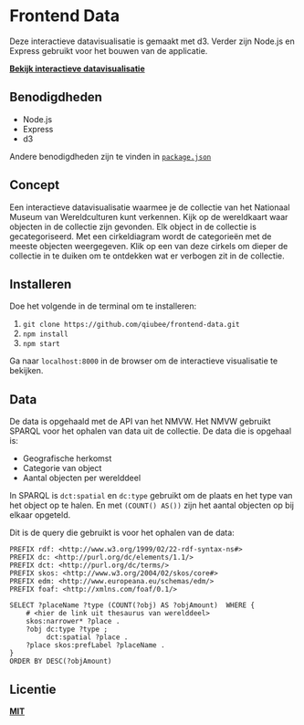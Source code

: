 # Frontend Data

Deze interactieve datavisualisatie is gemaakt met d3. Verder zijn Node.js en Express gebruikt voor het bouwen van de applicatie.

**[Bekijk interactieve datavisualisatie](https://qiubee.github.io/frontend-data/)**

## Benodigdheden

* Node.js
* Express
* d3

Andere benodigdheden zijn te vinden in [`package.json`](https://github.com/qiubee/frontend-data/blob/master/package.json)

## Concept

Een interactieve datavisualisatie waarmee je de collectie van het Nationaal Museum van Wereldculturen kunt verkennen. Kijk op de wereldkaart waar objecten in de collectie zijn gevonden. Elk object in de collectie is gecategoriseerd. Met een cirkeldiagram wordt de categorieën met de meeste objecten weergegeven. Klik op een van deze cirkels om dieper de collectie in te duiken om te ontdekken wat er verbogen zit in de collectie.

## Installeren

Doe het volgende in de terminal om te installeren:

1. `git clone https://github.com/qiubee/frontend-data.git`
2. `npm install`
3. `npm start`

Ga naar `localhost:8000` in de browser om de interactieve visualisatie te bekijken.

## Data

De data is opgehaald met de API van het NMVW. Het NMVW gebruikt SPARQL voor het ophalen van data uit de collectie. De data die is opgehaal is:

* Geografische herkomst
* Categorie van object
* Aantal objecten per werelddeel

In SPARQL is `dct:spatial` en `dc:type` gebruikt om de plaats en het type van het object op te halen. En met `(COUNT() AS())` zijn het aantal objecten op bij elkaar opgeteld.

Dit is de query die gebruikt is voor het ophalen van de data:

```SPARQL
PREFIX rdf: <http://www.w3.org/1999/02/22-rdf-syntax-ns#>
PREFIX dc: <http://purl.org/dc/elements/1.1/>
PREFIX dct: <http://purl.org/dc/terms/>
PREFIX skos: <http://www.w3.org/2004/02/skos/core#>
PREFIX edm: <http://www.europeana.eu/schemas/edm/>
PREFIX foaf: <http://xmlns.com/foaf/0.1/>

SELECT ?placeName ?type (COUNT(?obj) AS ?objAmount)  WHERE {
    # <hier de link uit thesaurus van werelddeel>
    skos:narrower* ?place .
    ?obj dc:type ?type ;
         dct:spatial ?place .
    ?place skos:prefLabel ?placeName .
}
ORDER BY DESC(?objAmount)
```

## Licentie

**[MIT](https://github.com/qiubee/functional-programming/blob/master/LICENSE)**
